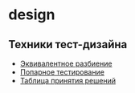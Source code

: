 # design
## Техники тест-дизайна
 - [Эквивалентное разбиение](https://docs.google.com/spreadsheets/d/1d2aPTxxB4zG_5LadncdWM_QXCxrU8-Ucsw8w25eGYL4/edit?usp=sharing)
 - [Попарное тестирование](https://docs.google.com/spreadsheets/d/1eENN9j7OrzAaA17C5GrBFLdVptnMTXKMQX_YIorXhcQ/edit?usp=sharing)
 - [Таблица принятия решений](https://docs.google.com/spreadsheets/d/1guZ4dl63VP8EMXygOSJMtlE8VLAlL74tNZ_jU7_hU-g/edit?usp=sharing)

